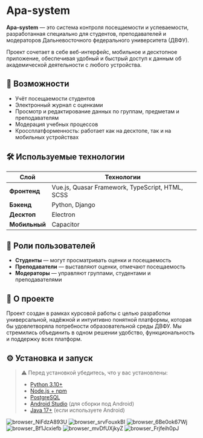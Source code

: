 # Apa-system

**Apa-system** — это система контроля посещаемости и успеваемости, разработанная специально для студентов, преподавателей и модераторов Дальневосточного федерального университета (ДВФУ).

Проект сочетает в себе веб-интерфейс, мобильное и десктопное приложение, обеспечивая удобный и быстрый доступ к данным об академической деятельности с любого устройства.

## 🚀 Возможности

- Учёт посещаемости студентов
- Электронный журнал с оценками
- Просмотр и редактирование данных по группам, предметам и преподавателям
- Модерация учебных процессов
- Кроссплатформенность: работает как на десктопе, так и на мобильных устройствах

## 🛠️ Используемые технологии

| Слой         | Технологии                                      |
|--------------|-------------------------------------------------|
| **Фронтенд** | Vue.js, Quasar Framework, TypeScript, HTML, SCSS |
| **Бэкенд**   | Python, Django                                  |
| **Десктоп**  | Electron                                        |
| **Мобильный**| Capacitor                                       |

## 👥 Роли пользователей

- **Студенты** — могут просматривать оценки и посещаемость
- **Преподаватели** — выставляют оценки, отмечают посещаемость
- **Модераторы** — управляют группами, студентами и преподавателями

## 📌 О проекте

Проект создан в рамках курсовой работы с целью разработки универсальной, надёжной и интуитивно понятной платформы, которая бы удовлетворяла потребности образовательной среды ДВФУ. Мы стремились объединить в одном решении удобство, функциональность и поддержку всех платформ.

## ⚙️ Установка и запуск

> ⚠️ Перед установкой убедитесь, что у вас установлены:
> - [Python 3.10+](https://www.python.org/downloads/)
> - [Node.js + npm](https://nodejs.org/)
> - [PostgreSQL](https://www.postgresql.org/download/)
> - [Android Studio](https://developer.android.com/studio) (для сборки под Android)
> - [Java 17+](https://adoptium.net/) (если используете Android)

![browser_NiFdzA893U](https://github.com/user-attachments/assets/bca9696f-0b93-4c60-90fb-4bf3c3d2fd72)
![browser_srvFouxkBI](https://github.com/user-attachments/assets/96715487-3945-4a04-a224-85d6e2dfb6f2)
![browser_6Be0ok67Wj](https://github.com/user-attachments/assets/02f9e4d1-79e7-45f4-8257-a214f42b8897)
![browser_Bf1Jcxiefb](https://github.com/user-attachments/assets/9b17bfba-da40-4a40-91e1-2ca48c5a9515)
![browser_mvDfUXjkyZ](https://github.com/user-attachments/assets/e4d46cd5-6b00-4fc1-ab08-064ebdf0a68c)
![browser_Frjfeih0pJ](https://github.com/user-attachments/assets/3396540f-2bff-433f-9e54-719605ddd76e)




